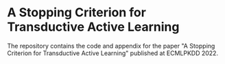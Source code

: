 # A Stopping Criterion for Transductive Active Learning

The repository contains the code and appendix for the paper "A Stopping Criterion for Transductive Active Learning" published at ECMLPKDD 2022.
